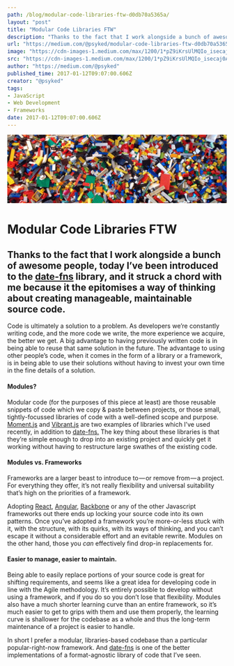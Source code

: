 ```yaml
---
path: /blog/modular-code-libraries-ftw-d0db70a5365a/
layout: "post"
title: "Modular Code Libraries FTW"
description: "Thanks to the fact that I work alongside a bunch of awesome people, today I’ve been introduced to the date-fns library, and it struck a…"
url: "https://medium.com/@psyked/modular-code-libraries-ftw-d0db70a5365a"
image: "https://cdn-images-1.medium.com/max/1200/1*pZ9iKrsUlMQIo_isecaj0A.png"
src: "https://cdn-images-1.medium.com/max/1200/1*pZ9iKrsUlMQIo_isecaj0A.png"
author: "https://medium.com/@psyked"
published_time: 2017-01-12T09:07:00.606Z
creator: "@psyked"
tags:
- JavaScript
- Web Development
- Frameworks
date: 2017-01-12T09:07:00.606Z
---
```


![](1*pZ9iKrsUlMQIo_isecaj0A.png)

# Modular Code Libraries FTW

## Thanks to the fact that I work alongside a bunch of awesome people, today I’ve been introduced to the [date-fns](https://date-fns.org/) library, and it struck a chord with me because it the epitomises a way of thinking about creating manageable, maintainable source code.

Code is ultimately a solution to a problem. As developers we’re constantly writing code, and the more code we write, the more experience we acquire, the better we get. A big advantage to having previously written code is in being able to reuse that same solution in the future. The advantage to using other people’s code, when it comes in the form of a library or a framework, is in being able to use their solutions without having to invest your own time in the fine details of a solution.

#### Modules?

Modular code (for the purposes of this piece at least) are those reusable snippets of code which we copy & paste between projects, or those small, tightly-focussed libraries of code with a well-defined scope and purpose. [Moment.js](http://momentjs.com/) and [Vibrant.js](http://jariz.github.io/vibrant.js/) are two examples of libraries which I’ve used recently, in addition to [date-fns.](https://date-fns.org/) The key thing about these libraries is that they’re simple enough to drop into an existing project and quickly get it working without having to restructure large swathes of the existing code.

#### Modules vs. Frameworks

Frameworks are a larger beast to introduce to — or remove from — a project. For everything they offer, it’s not really flexibility and universal suitability that’s high on the priorities of a framework.

Adopting [React](https://facebook.github.io/react/), [Angular](https://angularjs.org/), [Backbone](http://backbonejs.org/) or any of the other Javascript frameworks out there ends up locking your source code into its own patterns. Once you’ve adopted a framework you’re more-or-less stuck with it, with the structure, with its quirks, with its ways of thinking, and you can’t escape it without a considerable effort and an evitable rewrite. Modules on the other hand, those you _can_ effectively find drop-in replacements for.

#### Easier to manage, easier to maintain.

Being able to easily replace portions of your source code is great for shifting requirements, and seems like a great idea for developing code in line with the Agile methodology. It’s entirely possible to develop without using a framework, and if you do so you don’t lose that flexibility. Modules also have a much shorter learning curve than an entire framework, so it’s much easier to get to grips with them and use them properly, the learning curve is shallower for the codebase as a whole and thus the long-term maintenance of a project is easier to handle.

In short I prefer a modular, libraries-based codebase than a particular popular-right-now framework. And [date-fns](https://date-fns.org/) is one of the better implementations of a format-agnostic library of code that I’ve seen.
